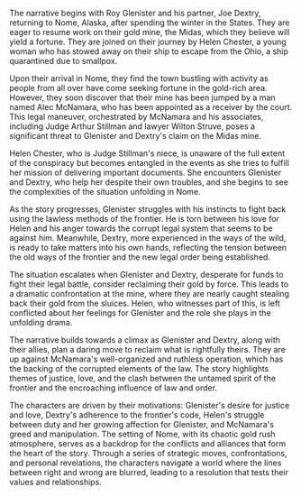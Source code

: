 The narrative begins with Roy Glenister and his partner, Joe Dextry, returning to Nome, Alaska, after spending the winter in the States. They are eager to resume work on their gold mine, the Midas, which they believe will yield a fortune. They are joined on their journey by Helen Chester, a young woman who has stowed away on their ship to escape from the Ohio, a ship quarantined due to smallpox.

Upon their arrival in Nome, they find the town bustling with activity as people from all over have come seeking fortune in the gold-rich area. However, they soon discover that their mine has been jumped by a man named Alec McNamara, who has been appointed as a receiver by the court. This legal maneuver, orchestrated by McNamara and his associates, including Judge Arthur Stillman and lawyer Wilton Struve, poses a significant threat to Glenister and Dextry's claim on the Midas mine.

Helen Chester, who is Judge Stillman's niece, is unaware of the full extent of the conspiracy but becomes entangled in the events as she tries to fulfill her mission of delivering important documents. She encounters Glenister and Dextry, who help her despite their own troubles, and she begins to see the complexities of the situation unfolding in Nome.

As the story progresses, Glenister struggles with his instincts to fight back using the lawless methods of the frontier. He is torn between his love for Helen and his anger towards the corrupt legal system that seems to be against him. Meanwhile, Dextry, more experienced in the ways of the wild, is ready to take matters into his own hands, reflecting the tension between the old ways of the frontier and the new legal order being established.

The situation escalates when Glenister and Dextry, desperate for funds to fight their legal battle, consider reclaiming their gold by force. This leads to a dramatic confrontation at the mine, where they are nearly caught stealing back their gold from the sluices. Helen, who witnesses part of this, is left conflicted about her feelings for Glenister and the role she plays in the unfolding drama.

The narrative builds towards a climax as Glenister and Dextry, along with their allies, plan a daring move to reclaim what is rightfully theirs. They are up against McNamara's well-organized and ruthless operation, which has the backing of the corrupted elements of the law. The story highlights themes of justice, love, and the clash between the untamed spirit of the frontier and the encroaching influence of law and order.

The characters are driven by their motivations: Glenister's desire for justice and love, Dextry's adherence to the frontier's code, Helen's struggle between duty and her growing affection for Glenister, and McNamara's greed and manipulation. The setting of Nome, with its chaotic gold rush atmosphere, serves as a backdrop for the conflicts and alliances that form the heart of the story. Through a series of strategic moves, confrontations, and personal revelations, the characters navigate a world where the lines between right and wrong are blurred, leading to a resolution that tests their values and relationships.